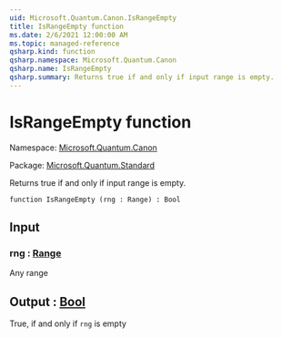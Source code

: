 ```yaml
---
uid: Microsoft.Quantum.Canon.IsRangeEmpty
title: IsRangeEmpty function
ms.date: 2/6/2021 12:00:00 AM
ms.topic: managed-reference
qsharp.kind: function
qsharp.namespace: Microsoft.Quantum.Canon
qsharp.name: IsRangeEmpty
qsharp.summary: Returns true if and only if input range is empty.
---
```


# IsRangeEmpty function

Namespace: [Microsoft.Quantum.Canon](xref:Microsoft.Quantum.Canon)

Package: [Microsoft.Quantum.Standard](https://nuget.org/packages/Microsoft.Quantum.Standard)


Returns true if and only if input range is empty.

```qsharp
function IsRangeEmpty (rng : Range) : Bool
```


## Input

### rng : [Range](xref:microsoft.quantum.lang-ref.range)

Any range



## Output : [Bool](xref:microsoft.quantum.lang-ref.bool)

True, if and only if `rng` is empty